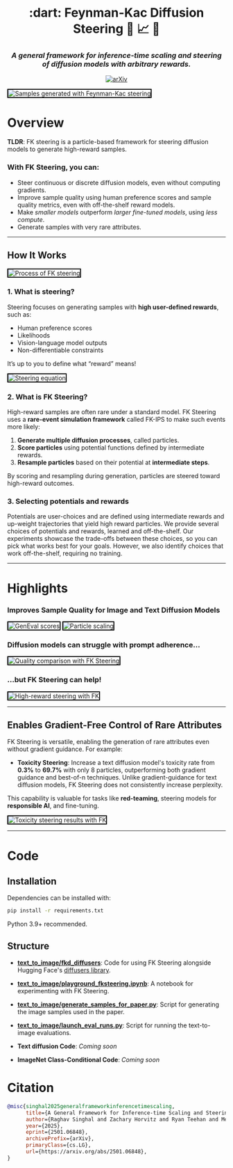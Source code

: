 <div align="center">
    <h1>:dart: Feynman-Kac Diffusion Steering 🚀 📈 🌈</h1>
    <h3><i>A general framework for inference-time scaling and steering of diffusion models with arbitrary rewards.</i></h3>

[![arXiv](https://img.shields.io/badge/arXiv-2501.06848-red.svg)](https://arxiv.org/abs/2501.06848)

</div>

<div align="center" style="border: 2px solid black; display: inline-block;">
    <img src="images/fk_steering_prompt_adherence.png" alt="Samples generated with Feynman-Kac steering" style="display: block; max-width: 400px; height: auto;">
</div>

# Overview

**TLDR**: FK steering is a particle-based framework for steering diffusion models to generate high-reward samples. 

### With FK Steering, you can:

- Steer continuous or discrete diffusion models, even without computing gradients.
- Improve sample quality using human preference scores and sample quality metrics, even with off-the-shelf reward models.
- Make *smaller models* outperform *larger fine-tuned models*, using *less compute*.
- Generate samples with very rare attributes.

---

## How It Works

<div align="center" style="border: 2px solid black; display: inline-block;">
    <img src="images/method.png" alt="Process of FK steering" style="display: block; max-width: 400px; height: auto;">
</div>

### 1. What is steering?

Steering focuses on generating samples with **high user-defined rewards**, such as:

- Human preference scores
- Likelihoods
- Vision-language model outputs
- Non-differentiable constraints

It’s up to you to define what “reward” means!

<div align="center" style="border: 2px solid black; display: inline-block;">
    <img src="images/steering.png" alt="Steering equation" style="display: block; max-width: 400px; height: auto;">
</div>

### 2. What is FK Steering?

High-reward samples are often rare under a standard model. FK Steering uses a **rare-event simulation framework** called FK-IPS to make such events more likely:

1. **Generate multiple diffusion processes**, called particles.
2. **Score particles** using potential functions defined by intermediate rewards.
3. **Resample particles** based on their potential at **intermediate steps**.

By scoring and resampling during generation, particles are steered toward high-reward outcomes.

### 3. Selecting potentials and rewards

Potentials are user-choices and are defined using intermediate rewards and up-weight trajectories that yield high reward particles. We provide several choices of potentials and rewards, learned and off-the-shelf. 
Our experiments showcase the trade-offs between these choices, so you can pick what works best for your goals. However, we also identify choices that work off-the-shelf, requiring no training. 

---

# Highlights

### Improves Sample Quality for Image and Text Diffusion Models

<div align="center" style="border: 2px solid black; display: inline-block;">
    <img src="images/gen_eval_scaling.png" alt="GenEval scores" style="display: block; max-width: 400px; height: auto;">
</div>

<div align="center" style="border: 2px solid black; display: inline-block;">
    <img src="images/particle_scaling.png" alt="Particle scaling" style="display: block; max-width: 400px; height: auto;">
</div>

### Diffusion models can struggle with prompt adherence...

<div align="center" style="border: 2px solid black; display: inline-block;">
    <img src="images/gary_marcus.png" alt="Quality comparison with FK Steering" style="display: block; max-width: 400px; height: auto;">
</div>

### ...but FK Steering can help!

<div align="center" style="border: 2px solid black; display: inline-block;">
    <img src="images/better_unicorns.png" alt="High-reward steering with FK" style="display: block; max-width: 400px; height: auto;">
</div>

---

## Enables Gradient-Free Control of Rare Attributes

FK Steering is versatile, enabling the generation of rare attributes even without gradient guidance. For example:

- **Toxicity Steering**: Increase a text diffusion model's toxicity rate from **0.3%** to **69.7%** with only 8 particles, outperforming both gradient guidance and best-of-n techniques. Unlike gradient-guidance for text diffusion models, FK Steering does not consistently increase perplexity.

This capability is valuable for tasks like **red-teaming**, steering models for **responsible AI**, and fine-tuning.

<div align="center" style="border: 2px solid black; display: inline-block;">
    <img src="images/toxicity.png" alt="Toxicity steering results with FK" style="display: block; max-width: 400px; height: auto;">
</div>

---

# Code

## Installation

Dependencies can be installed with:

```bash
pip install -r requirements.txt
```

Python 3.9+ recommended.

## Structure

- [**text_to_image/fkd_diffusers**](./text_to_image/fkd_diffusers): Code for using FK Steering alongside Hugging Face's [diffusers library](https://github.com/huggingface/diffusers).

- [**text_to_image/playground_fksteering.ipynb**](./text_to_image/playground_fksteering.ipynb): A notebook for experimenting with FK Steering.

- [**text_to_image/generate_samples_for_paper.py**](./text_to_image/generate_samples_for_paper.py): Script for generating the image samples used in the paper.

- [**text_to_image/launch_eval_runs.py**](./text_to_image/launch_eval_runs.py): Script for running the text-to-image evaluations.

- **Text diffusion Code**: *Coming soon*
- **ImageNet Class-Conditional Code**: *Coming soon*

# Citation


```bibtex
@misc{singhal2025generalframeworkinferencetimescaling,
      title={A General Framework for Inference-time Scaling and Steering of Diffusion Models}, 
      author={Raghav Singhal and Zachary Horvitz and Ryan Teehan and Mengye Ren and Zhou Yu and Kathleen McKeown and Rajesh Ranganath},
      year={2025},
      eprint={2501.06848},
      archivePrefix={arXiv},
      primaryClass={cs.LG},
      url={https://arxiv.org/abs/2501.06848}, 
}